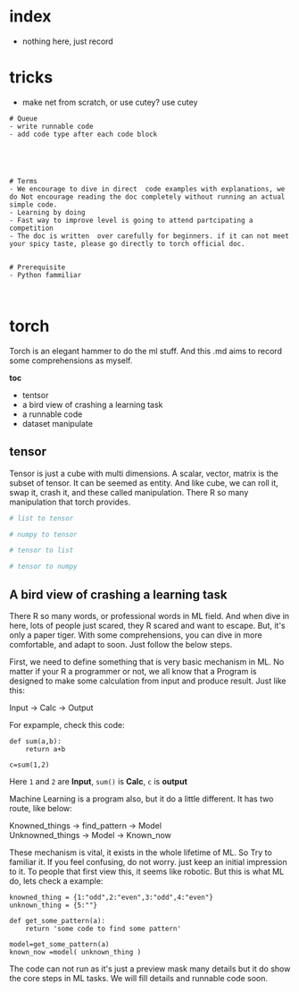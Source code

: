 # index
- nothing here, just record




# tricks
- make net from scratch, or use cutey?  use cutey






```
# Queue
- write runnable code
- add code type after each code block





# Terms
- We encourage to dive in direct  code examples with explanations, we do Not encourage reading the doc completely without running an actual simple code.
- Learning by doing
- Fast way to improve level is going to attend partcipating a competition 
- The doc is written  over carefully for beginners. if it can not meet your spicy taste, please go directly to torch official doc.


# Prerequisite
- Python fammiliar



```





# torch
Torch is an elegant hammer to do the ml stuff. And this .md aims to record some comprehensions as myself.


**toc**
- tentsor
- a bird view of crashing a learning task
- a runnable code
- dataset manipulate


## tensor
Tensor is just a cube with multi dimensions. A scalar, vector, matrix is the subset of tensor. It can be seemed as entity. And like cube, we can roll it, swap it, crash it, and these called manipulation. There R so many manipulation that torch provides.
``` python
# list to tensor

# numpy to tensor

# tensor to list

# tensor to numpy

```



## A bird view of crashing a learning task
There R so many words, or professional words in ML field. And when dive in here, lots of people just scared, they R scared and want to escape. But, it's only a paper tiger. With some comprehensions, you can dive in more comfortable, and adapt to soon. Just follow the below steps.

First, we need to define something that is very basic mechanism in ML. No matter if your R a programmer or not, we all know that a Program is designed to make some calculation from input and produce result. Just like this:

Input -> Calc -> Output

For expample, check this code: 
```
def sum(a,b):
    return a+b

c=sum(1,2)  
```
Here `1` and `2` are  **Input**, `sum()` is **Calc**, `c` is **output**

Machine Learning is a program also, but it do a little different. It has two route, like below:

Knowned_things -> find_pattern -> Model  
Unknowned_things -> Model -> Known_now


These mechanism is vital, it exists in the whole lifetime of ML. So Try to familiar it. If you feel confusing, do not worry. just keep an initial impression to it. To people that first view this, it seems like robotic. But this is what ML do, lets check a example:

```
knowned_thing = {1:"odd",2:"even",3:"odd",4:"even"} 
unknown_thing = {5:""}

def get_some_pattern(a):
    return 'some code to find some pattern'

model=get_some_pattern(a)
known_now =model( unknown_thing ) 
```

The code can not run as it's just a preview mask many details but it do show the core steps in ML tasks.  We will fill details and runnable code soon.











 
